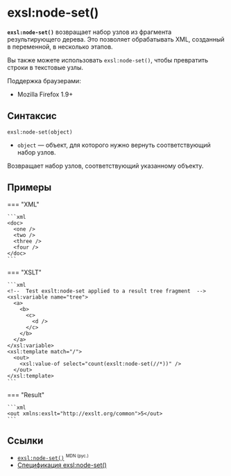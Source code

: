 # exsl​:node-set()

**`exsl:node-set()`** возвращает набор узлов из фрагмента результирующего дерева. Это позволяет обрабатывать XML, созданный в переменной, в несколько этапов.

Вы также можете использовать `exsl:node-set()`, чтобы превратить строки в текстовые узлы.

Поддержка браузерами:

- Mozilla Firefox 1.9+

## Синтаксис

```
exsl:node-set(object)
```

- `object` — объект, для которого нужно вернуть соответствующий набор узлов.

Возвращает набор узлов, соответствующий указанному объекту.

## Примеры

=== "XML"

    ```xml
    <doc>
      <one />
      <two />
      <three />
      <four />
    </doc>
    ```

=== "XSLT"

    ```xml
    <!--  Test exslt:node-set applied to a result tree fragment  -->
    <xsl:variable name="tree">
      <a>
        <b>
          <c>
            <d />
          </c>
        </b>
      </a>
    </xsl:variable>
    <xsl:template match="/">
      <out>
        <xsl:value-of select="count(exslt:node-set(//*))" />
      </out>
    </xsl:template>
    ```

=== "Result"

    ```xml
    <out xmlns:exslt="http://exslt.org/common">5</out>
    ```

## Ссылки

- [`exsl​:node-set()`](https://developer.mozilla.org/en-US/docs/Web/EXSLT/exsl/node-set) <sup><small>MDN (рус.)</small></sup>
- [Спецификация exsl​:node-set()](http://exslt.org/exsl/functions/node-set/index.html)
